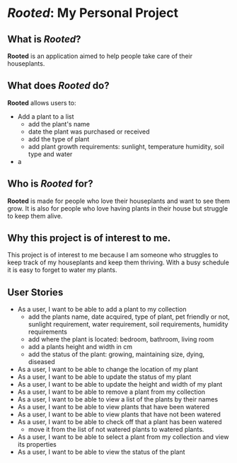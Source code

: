 # *Rooted*: My Personal Project

## What is *Rooted*?
**Rooted** is an application aimed to help people take care
of their houseplants.

## What does *Rooted* do?

**Rooted** allows users to:
- Add a plant to a list
  - add the plant's name
  - date the plant was purchased or received
  - add the type of plant
  - add plant growth requirements: sunlight, temperature
    humidity, soil type and water
- a

## Who is *Rooted* for?
**Rooted** is made for people who love their houseplants
and want to see them grow. It is also for people who
love having plants in their house but struggle to keep them alive.

## Why this project is of interest to me.
This project is of interest to me because I am someone who
struggles to keep track of my houseplants and keep them thriving.
With a busy schedule it is easy to forget to water my plants. 

## User Stories

- As a user, I want to be able to add a plant to my collection
  - add the plants name, date acquired, type of plant, pet friendly or not,
    sunlight requirement, water requirement, soil requirements, humidity requirements
  - add where the plant is located: bedroom, bathroom, living room
  - add a plants height and width in cm
  - add the status of the plant: growing, maintaining size, dying, diseased
- As a user, I want to be able to change the location of my plant
- As a user, I want to be able to update the status of my plant
- As a user, I want to be able to update the height and width of my plant
- As a user, I want to be able to remove a plant from my collection
- As a user, I want to be able to view a list of the plants by their names
- As a user, I want to be able to view plants that have been watered
- As a user, I want to be able to view plants that have not been watered
- As a user, I want to be able to check off that a plant has been watered
  - move it from the list of not watered plants to watered plants.
- As a user, I want to be able to select a plant from my collection and view its properties
- As a user, I want to be able to view the status of the plant
